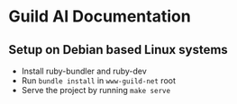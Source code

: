 # Guild AI Documentation

## Setup on Debian based Linux systems

- Install ruby-bundler and ruby-dev
- Run `bundle install` in `www-guild-net` root
- Serve the project by running `make serve`
